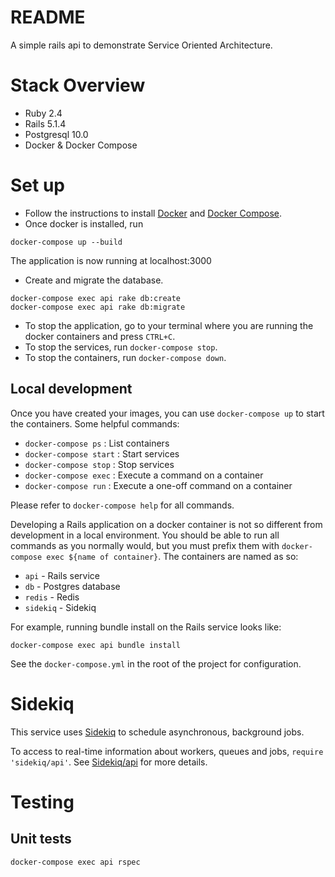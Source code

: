 # README

A simple rails api to demonstrate Service Oriented Architecture.

# Stack Overview

- Ruby 2.4
- Rails 5.1.4
- Postgresql 10.0
- Docker & Docker Compose

# Set up
  
- Follow the instructions to install [Docker](https://docs.docker.com/engine/installation/) and [Docker Compose](https://docs.docker.com/compose/install/). 
- Once docker is installed, run 
```
docker-compose up --build
```
The application is now running at localhost:3000

- Create and migrate the database.  
```
docker-compose exec api rake db:create
docker-compose exec api rake db:migrate
```
- To stop the application, go to your terminal where you are running the docker containers and press `CTRL+C`.
- To stop the services, run `docker-compose stop`.
- To stop the containers, run `docker-compose down`.

## Local development

Once you have created your images, you can use `docker-compose up` to start the containers. Some helpful commands:

- `docker-compose ps` : List containers
- `docker-compose start` : Start services
- `docker-compose stop` : Stop services
- `docker-compose exec` : Execute a command on a container
- `docker-compose run` : Execute a one-off command on a container

Please refer to `docker-compose help` for all commands.

Developing a Rails application on a docker container is not so different from development in a local environment.  You should be able to run all commands as you normally would, but you must prefix them with `docker-compose exec ${name of container}`. The containers are named as so:
- `api` - Rails service
- `db` - Postgres database
- `redis` - Redis
- `sidekiq` - Sidekiq

For example, running bundle install on the Rails service looks like:
```
docker-compose exec api bundle install
```

See the `docker-compose.yml` in the root of the project for configuration.

# Sidekiq

This service uses [Sidekiq](https://github.com/mperham/sidekiq) to schedule asynchronous, background jobs.  

To access to real-time information about workers, queues and jobs, `require 'sidekiq/api'`. See [Sidekiq/api](https://github.com/mperham/sidekiq/wiki/API) for more details.

# Testing

## Unit tests

```
docker-compose exec api rspec
```

